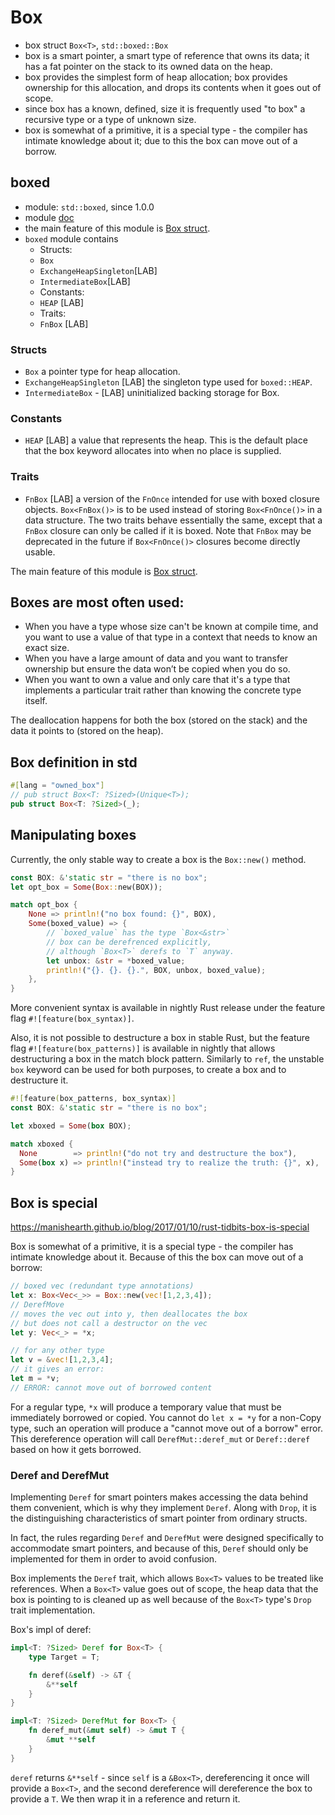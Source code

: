 # Box

- box struct `Box<T>`, `std::boxed::Box`
- box is a smart pointer, a smart type of reference that owns its data; it has a fat pointer on the stack to its owned data on the heap.
- box provides the simplest form of heap allocation; box provides ownership for this allocation, and drops its contents when it goes out of scope.
- since box has a known, defined, size it is frequently used "to box" a recursive type or a type of unknown size.
- box is somewhat of a primitive, it is a special type - the compiler has intimate knowledge about it; due to this the box can move out of a borrow.


## boxed
- module: `std::boxed`, since 1.0.0
- module [doc](https://doc.rust-lang.org/std/boxed "external link:std docs")
- the main feature of this module is [Box struct](box.md).
- `boxed` module contains
    - Structs:
    - `Box`
    - `ExchangeHeapSingleton`[LAB]
    - `IntermediateBox`[LAB]
    - Constants:
    - `HEAP` [LAB]
    - Traits:
    - `FnBox` [LAB]

### Structs
- `Box` a pointer type for heap allocation.
- `ExchangeHeapSingleton` [LAB] the singleton type used for `boxed::HEAP`.
- `IntermediateBox` - [LAB] uninitialized backing storage for Box.

### Constants
- `HEAP` [LAB] a value that represents the heap. This is the default place that the box keyword allocates into when no place is supplied.

### Traits
- `FnBox` [LAB] a version of the `FnOnce` intended for use with boxed closure objects. `Box<FnBox()>` is to be used instead of storing `Box<FnOnce()>` in a data structure. The two traits behave essentially the same, except that a `FnBox` closure can only be called if it is boxed. Note that `FnBox` may be deprecated in the future if `Box<FnOnce()>` closures become directly usable.

The main feature of this module is [Box struct](box.md).



## Boxes are most often used:
- When you have a type whose size can't be known at compile time, and you want to use a value of that type in a context that needs to know an exact size.
- When you have a large amount of data and you want to transfer ownership but ensure the data won’t be copied when you do so.
- When you want to own a value and only care that it's a type that implements a particular trait rather than knowing the concrete type itself.

The deallocation happens for both the box (stored on the stack) and the data it points to (stored on the heap).


## Box definition in std

```rust
#[lang = "owned_box"]
// pub struct Box<T: ?Sized>(Unique<T>);
pub struct Box<T: ?Sized>(_);
```



## Manipulating boxes

Currently, the only stable way to create a box is the `Box::new()` method. 

```rust
const BOX: &'static str = "there is no box";
let opt_box = Some(Box::new(BOX));

match opt_box {
    None => println!("no box found: {}", BOX),
    Some(boxed_value) => {
        // `boxed_value` has the type `Box<&str>`
        // box can be derefrenced explicitly,
        // although `Box<T>` derefs to `T` anyway.
        let unbox: &str = *boxed_value;
        println!("{}. {}. {}.", BOX, unbox, boxed_value);
    },
}
```

More convenient syntax is available in nightly Rust release under the feature flag `#![feature(box_syntax)]`.

Also, it is not possible to destructure a box in stable Rust, but the feature flag `#![feature(box_patterns)]` is available in nightly that allows destructuring a box in the match block pattern. Similarly to `ref`, the unstable `box` keyword can be used for both purposes, to create a box and to destructure it.

```rust
#![feature(box_patterns, box_syntax)]
const BOX: &'static str = "there is no box";

let xboxed = Some(box BOX);

match xboxed {
  None        => println!("do not try and destructure the box"),
  Some(box x) => println!("instead try to realize the truth: {}", x),
}
```





## Box is special


https://manishearth.github.io/blog/2017/01/10/rust-tidbits-box-is-special

Box is somewhat of a primitive, it is a special type - the compiler has intimate knowledge about it. Because of this the box can move out of a borrow:

```rust
// boxed vec (redundant type annotations)
let x: Box<Vec<_>> = Box::new(vec![1,2,3,4]);
// DerefMove
// moves the vec out into y, then deallocates the box
// but does not call a destructor on the vec
let y: Vec<_> = *x;

// for any other type
let v = &vec![1,2,3,4];
// it gives an error:
let m = *v;
// ERROR: cannot move out of borrowed content
```

For a regular type, `*x` will produce a temporary value that must be immediately borrowed or copied. You cannot do `let x = *y` for a non-Copy type, such an operation will produce a "cannot move out of a borrow" error. This dereference operation will call `DerefMut::deref_mut` or `Deref::deref` based on how it gets borrowed.



### Deref and DerefMut

Implementing `Deref` for smart pointers makes accessing the data behind them convenient, which is why they implement `Deref`. Along with `Drop`, it is the distinguishing characteristics of smart pointer from ordinary structs. 

In fact, the rules regarding `Deref` and `DerefMut` were designed specifically to accommodate smart pointers, and because of this, `Deref` should only be implemented for them in order to avoid confusion.

Box implements the `Deref` trait, which allows `Box<T>` values to be treated like references. When a `Box<T>` value goes out of scope, the heap data that the box is pointing to is cleaned up as well because of the `Box<T>` type's `Drop` trait implementation. 

Box's impl of deref:

```rust
impl<T: ?Sized> Deref for Box<T> {
    type Target = T;

    fn deref(&self) -> &T {
        &**self
    }
}

impl<T: ?Sized> DerefMut for Box<T> {
    fn deref_mut(&mut self) -> &mut T {
        &mut **self
    }
}
```

`deref` returns `&**self` - since `self` is a `&Box<T>`, dereferencing it once will provide a `Box<T>`, and the second dereference will dereference the box to provide a `T`. We then wrap it in a reference and return it.

